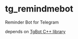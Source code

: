 # tg_remindmebot
Reminder Bot for Telegram

depends on [TgBot C++ library](https://github.com/reo7sp/tgbot-cpp "GitHub link")
